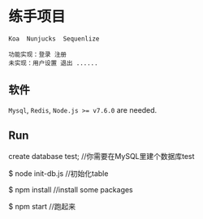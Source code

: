 # 练手项目

    Koa  Nunjucks  Sequenlize

    功能实现：登录 注册
    未实现：用户设置 退出 ......

## 软件
`Mysql`, `Redis`, `Node.js >= v7.6.0` are needed.


## Run
 create database test;  //你需要在MySQL里建个数据库test

$ node init-db.js  //初始化table

$ npm install    //install some packages

$ npm start  //跑起来
